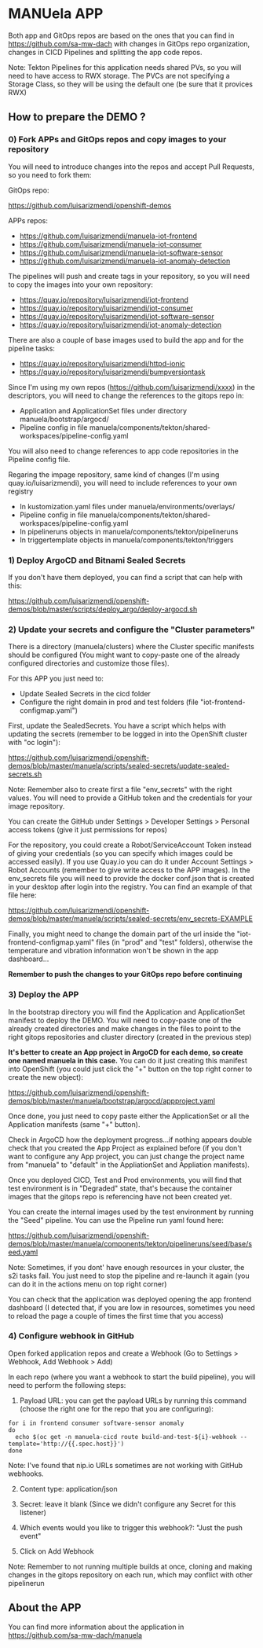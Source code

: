 # MANUela APP

Both app and GitOps repos are based on the ones that you can find in https://github.com/sa-mw-dach with changes in GitOps repo organization, changes in CICD Pipelines and splitting the app code repos.

Note: Tekton Pipelines for this application needs shared PVs, so you will need to have access to RWX storage. The PVCs are not specifying a Storage Class, so they will be using the default one (be sure that it provices RWX)

## How to prepare the DEMO ?

### 0) Fork APPs and GitOps repos and copy images to your repository

You will need to introduce changes into the repos and accept Pull Requests, so you need to fork them:

GitOps repo:

https://github.com/luisarizmendi/openshift-demos


APPs repos:

- https://github.com/luisarizmendi/manuela-iot-frontend
- https://github.com/luisarizmendi/manuela-iot-consumer
- https://github.com/luisarizmendi/manuela-iot-software-sensor
- https://github.com/luisarizmendi/manuela-iot-anomaly-detection


The pipelines will push and create tags in your repository, so you will need to copy the images into your own repository:

- https://quay.io/repository/luisarizmendi/iot-frontend
- https://quay.io/repository/luisarizmendi/iot-consumer
- https://quay.io/repository/luisarizmendi/iot-software-sensor
- https://quay.io/repository/luisarizmendi/iot-anomaly-detection

There are also a couple of base images used to build the app and for the pipeline tasks:

- https://quay.io/repository/luisarizmendi/httpd-ionic
- https://quay.io/repository/luisarizmendi/bumpversiontask 


Since I'm using my own repos (https://github.com/luisarizmendi/xxxx) in the descriptors, you will need to change the references to the gitops repo in:

- Application and ApplicationSet files under directory manuela/bootstrap/argocd/
- Pipeline config in file manuela/components/tekton/shared-workspaces/pipeline-config.yaml

You will also need to change references to app code repositories in the Pipeline config file.


Regaring the impage repository, same kind of changes (I'm using quay.io/luisarizmendi), you will need to include references to your own registry

- In kustomization.yaml files under manuela/environments/overlays/
- Pipeline config in file manuela/components/tekton/shared-workspaces/pipeline-config.yaml
- In pipelineruns objects in manuela/components/tekton/pipelineruns
- In triggertemplate objects in manuela/components/tekton/triggers



### 1) Deploy ArgoCD and Bitnami Sealed Secrets

If you don't have them deployed, you can find a script that can help with this: 

https://github.com/luisarizmendi/openshift-demos/blob/master/scripts/deploy_argo/deploy-argocd.sh


### 2) Update your secrets and configure the "Cluster parameters"

There is a directory (manuela/clusters) where the Cluster specific manifests should be configured (You might want to copy-paste one of the already configured directories and customize those files).

For this APP you just need to:
- Update Sealed Secrets in the cicd folder
- Configure the right domain in prod and test folders (file "iot-frontend-configmap.yaml")

First, update the SealedSecrets. You have a script which helps with updating the secrets (remember to be logged in into the OpenShift cluster with "oc login"):

https://github.com/luisarizmendi/openshift-demos/blob/master/manuela/scripts/sealed-secrets/update-sealed-secrets.sh

Note: Remember also to create first a file "env_secrets" with the right values. You will need to provide a GitHub token and the credentials for your image repository.

You can create the GitHub under Settings > Developer Settings > Personal access tokens (give it just permissions for repos)

For the repository, you could create a Robot/ServiceAccount Token instead of giving your credentials (so you can specify which images could be accessed easily). If you use Quay.io you can do it under Account Settings > Robot Accounts (remember to give write access to the APP images). In the env_secrets file you will need to provide the docker conf.json that is created in your desktop after login into the registry. You can find an example of that file here:

https://github.com/luisarizmendi/openshift-demos/blob/master/manuela/scripts/sealed-secrets/env_secrets-EXAMPLE


Finally, you might need to change the domain part of the url inside the "iot-frontend-configmap.yaml" files (in "prod" and "test" folders), otherwise the temperature and vibration information won't be shown in the app dashboard...

<b>Remember to push the changes to your GitOps repo before continuing</b>


### 3) Deploy the APP

In the bootstrap directory you will find the Application and ApplicationSet manifest to deploy the DEMO. You will need to copy-paste one of the already created directories and make changes in the files to point to the right gitops repositories and cluster directory (created in the previous step)


<b>It's better to create an App project in ArgoCD for each demo, so create one named manuela in this case.</b> You can do it just creating this manifest into OpenShift (you could just click the "+" button on the top right corner to create the new object): 

https://github.com/luisarizmendi/openshift-demos/blob/master/manuela/bootstrap/argocd/appproject.yaml

Once done, you just need to copy paste either the ApplicationSet or all the Application manifests (same "+" button).

Check in ArgoCD how the deployment progress...if nothing appears double check that you created the App Project as explained before (if you don't want to configure any App project, you can just change the project name from "manuela" to "default" in the AppliationSet and Appliation manifests).


Once you deployed CICD, Test and Prod environments, you will find that test environment is in "Degraded" state, that's because the container images that the gitops repo is referencing have not been created yet.

You can create the internal images used by the test environment by running the "Seed" pipeline. You can use the Pipeline run yaml found here:

https://github.com/luisarizmendi/openshift-demos/blob/master/manuela/components/tekton/pipelineruns/seed/base/seed.yaml


Note: Sometimes, if you dont' have enough resources in your cluster, the s2i tasks fail. You just need to stop the pipeline and re-launch it again (you can do it in the actions menu on top right corner)

You can check that the application was deployed opening the app frontend dashboard (I detected that, if you are low in resources, sometimes you need to reload the page a couple of times the first time that you access)


### 4) Configure webhook in GitHub

Open forked application repos and create a Webhook (Go to Settings > Webhook, Add Webhook > Add)

In each repo (where you want a webhook to start the build pipeline), you will need to perform the following steps:

1) Payload URL: you can get the payload URLs by running this command (choose the right one for the repo that you are configuring):

```
for i in frontend consumer software-sensor anomaly
do
  echo $(oc get -n manuela-cicd route build-and-test-${i}-webhook --template='http://{{.spec.host}}')
done

```


Note: I've found that nip.io URLs sometimes are not working with GitHub webhooks.

2) Content type: application/json

3) Secret: leave it blank (Since we didn't configure any Secret for this listener)

4) Which events would you like to trigger this webhook?: "Just the push event"

5) Click on Add Webhook

Note: Remember to not running multiple builds at once, cloning and making changes in the gitops repository on each run, which may conflict with other pipelinerun


## About the APP

You can find more information about the application in https://github.com/sa-mw-dach/manuela